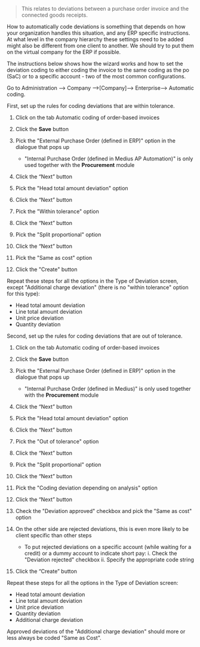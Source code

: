 
> This relates to deviations between a purchase order invoice and the connected goods receipts.

How to automatically code deviations is something that depends on how your organization handles this situation, and any ERP specific instructions. 
At what level in the company hierarchy these settings need to be added might also be different from one client to another. 
We should try to put them on the virtual company for the ERP if possible.

The instructions below shows how the wizard works and how to set the deviation coding to either coding the invoice to the same coding as the po (SaC) or to a specific account - two of the most common configurations.

Go to Administration --> Company -->[Company]--> Enterprise--> Automatic coding.

First, set up the rules for coding deviations that are within tolerance.

1.	Click on the tab Automatic coding of order-based invoices 
2.	Click the **Save** button
3.	Pick the "External Purchase Order (defined in ERP)" option in the dialogue that pops up
    * "Internal Purchase Order (defined in Medius AP Automation)" is only used together with the **Procurement** module
 
4.	Click the “Next” button
5.	Pick the "Head total amount deviation" option
 
6.	Click the “Next” button
7.	Pick the "Within tolerance" option
 
8.	Click the “Next” button
9.	Pick the "Split proportional" option
 
10.	Click the “Next” button
11.	Pick the "Same as cost" option
12. Click the "Create" button

Repeat these steps for all the options in the Type of Deviation screen, except "Additional charge deviation" (there is no "within tolerance" option for this type):
* Head total amount deviation
* Line total amount deviation
* Unit price deviation
* Quantity deviation

Second, set up the rules for coding deviations that are out of tolerance.

1.  Click on the tab Automatic coding of order-based invoices
2.	Click the **Save** button
3.	Pick the "External Purchase Order (defined in ERP)" option in the dialogue that pops up
    * "Internal Purchase Order (defined in Medius)" is only used together with the **Procurement** module
  
4.	Click the “Next” button
5.	Pick the "Head total amount deviation" option
 
6.	Click the “Next” button
7.	Pick the "Out of tolerance" option
 
8.	Click the “Next” button
9.	Pick the "Split proportional" option
 
10.	Click the “Next” button
11.	Pick the "Coding deviation depending on analysis" option
 
12.	Click the “Next” button
13.	Check the "Deviation approved" checkbox and pick the "Same as cost" option
14. On the other side are rejected deviations, this is even more likely to be client specific than other steps 
    * To put rejected deviations on a specific account (while waiting for a credit) or a dummy account to indicate short pay:
        i.	Check the "Deviation rejected" checkbox 
        ii.	Specify the appropriate code string
 
15.	Click the “Create” button

Repeat these steps for all the options in the Type of Deviation screen:
* Head total amount deviation
* Line total amount deviation
* Unit price deviation
* Quantity deviation
* Additional charge deviation

Approved deviations of the "Additional charge deviation" should more or less always be coded "Same as Cost".
